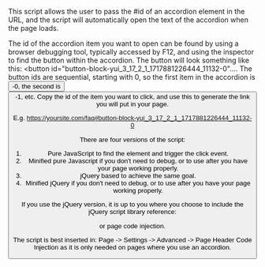 This script allows the user to pass the #id of an accordion element in the URL, and the script will automatically open the text of the accordion when the page loads.

The id of the accordion item you want to open can be found by using a browser debugging tool, typically accessed by F12, and using the inspector to find the button within the accordion.
The button will look something like this: <button id="button-block-yui_3_17_2_1_1717881226444_11132-0"....
The button ids are sequential, starting with 0, so the first item in the accordion is <button block id>-0, the second is <button block id>-1, etc.
Copy the id of the item you want to click, and use this to generate the link you will put in your page.

E.g. https://yoursite.com/faq#button-block-yui_3_17_2_1_1717881226444_11132-0

There are four versions of the script:
1) Pure JavaScript to find the element and trigger the click event.
2) Minified pure Javascript if you don't need to debug, or to use after you have your page working properly.
3) jQuery based to achieve the same goal.
4) Minified jQuery if you don't need to debug, or to use after you have your page working properly.

If you use the jQuery version, it is up to you where you choose to include the jQuery script library reference: <head> <footer> or page code injection.

The script is best inserted in: Page -> Settings -> Advanced -> Page Header Code Injection as it is only needed on pages where you use an accordion.
